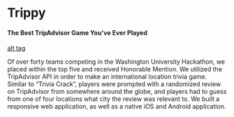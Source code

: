 # Trippy

#### The Best TripAdvisor Game You've Ever Played

[alt tag](https://raw.github.com/james-wall/tatc/master/Trippy.png)

Of over forty teams competing in the Washington University Hackathon, we placed within the top five and received Honorable Mention. We utilized the TripAdvisor API in order to make an international location trivia game. Similar to “Trivia Crack”, players were prompted with a randomized review on TripAdvisor from somewhere around the globe, and players had to guess from one of four locations what city the review was relevant to. We built a responsive web application, as well as a native iOS and Android application.
